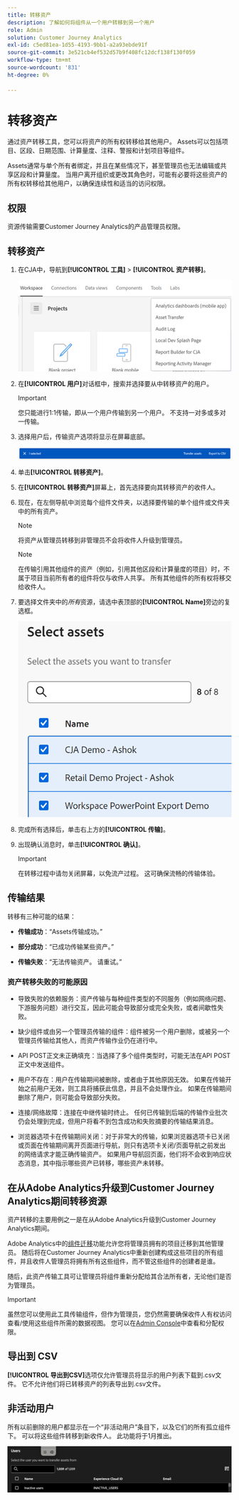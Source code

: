 ```yaml
---
title: 转移资产
description: 了解如何将组件从一个用户转移到另一个用户
role: Admin
solution: Customer Journey Analytics
exl-id: c5ed81ea-1d55-4193-9bb1-a2a93ebde91f
source-git-commit: 3e521cb4ef532d57b9f408fc12dcf138f130f059
workflow-type: tm+mt
source-wordcount: '831'
ht-degree: 0%

---
```


# 转移资产

通过资产转移工具，您可以将资产的所有权转移给其他用户。 Assets可以包括项目、区段、日期范围、计算量度、注释、警报和计划项目等组件。

Assets通常与单个所有者绑定，并且在某些情况下，甚至管理员也无法编辑或共享区段和计算量度。 当用户离开组织或更改其角色时，可能有必要将这些资产的所有权转移给其他用户，以确保连续性和适当的访问权限。

## 权限

资源传输需要Customer Journey Analytics的产品管理员权限。

## 转移资产

1. 在CJA中，导航到&#x200B;**[!UICONTROL 工具]** > **[!UICONTROL 资产转移]**。

   ![资产转移菜单项](/help/tools/asset-transfer/assets/asset-transfer.png)

1. 在&#x200B;**[!UICONTROL 用户]**&#x200B;对话框中，搜索并选择要从中转移资产的用户。

   >[!IMPORTANT]
   >
   >您只能进行1:1传输，即从一个用户传输到另一个用户。 不支持一对多或多对一传输。


1. 选择用户后，传输资产选项将显示在屏幕底部。

   ![转移资产菜单选项](/help/tools/asset-transfer/assets/after-selection.png)

1. 单击&#x200B;**[!UICONTROL 转移资产]**。

1. 在&#x200B;**[!UICONTROL 转移资产]**&#x200B;屏幕上，首先选择要向其转移资产的收件人。

1. 现在，在左侧导航中浏览每个组件文件夹，以选择要传输的单个组件或文件夹中的所有资产。

   >[!NOTE]
   >
   >将资产从管理员转移到非管理员不会将收件人升级到管理员。


   >[!NOTE]
   >
   >    在传输引用其他组件的资产（例如，引用其他区段和计算量度的项目）时，不属于项目当前所有者的组件将仅与收件人共享。 所有其他组件的所有权将移交给收件人。

1. 要选择文件夹中的&#x200B;_所有_&#x200B;资源，请选中表顶部的&#x200B;**[!UICONTROL Name]**&#x200B;旁边的复选框。

   ![选择要转移的资产](/help/tools/asset-transfer/assets/select-assets.png)

1. 完成所有选择后，单击右上方的&#x200B;**[!UICONTROL 传输]**。

1. 出现确认消息时，单击&#x200B;**[!UICONTROL 确认]**。

   >[!IMPORTANT]
   >
   >在转移过程中请勿关闭屏幕，以免流产过程。 这可确保流畅的传输体验。

## 传输结果

转移有三种可能的结果：

- **传输成功**：“Assets传输成功。”

- **部分成功**：“已成功传输某些资产。”

- **传输失败**：“无法传输资产。 请重试。”

### 资产转移失败的可能原因

- 导致失败的依赖服务：资产传输与每种组件类型的不同服务（例如网络问题、下游服务问题）进行交互，因此可能会导致部分或完全失败，或者间歇性失败。

- 缺少组件或由另一个管理员传输的组件：组件被另一个用户删除，或被另一个管理员传输给其他人，而资产传输作业仍在进行中。

- API POST正文未正确填充：当选择了多个组件类型时，可能无法在API POST正文中发送组件。

- 用户不存在：用户在传输期间被删除，或者由于其他原因无效。 如果在传输开始之前用户无效，则工具将捕获此信息，并且不会处理作业。 如果在传输期间删除了用户，则可能会导致部分失败。

- 连接/网络故障：连接在中继传输时终止。 任何已传输到后端的传输作业批次仍会处理到完成，但用户将看不到包含成功和失败摘要的传输结果消息。

- 浏览器选项卡在传输期间关闭：对于非常大的传输，如果浏览器选项卡已关闭或页面在传输期间离开页面进行导航，则只有选项卡关闭/页面导航之前发出的网络请求才能正确传输资产。 如果用户导航回页面，他们将不会收到响应状态消息，其中指示哪些资产已转移，哪些资产未转移。

## 在从Adobe Analytics升级到Customer Journey Analytics期间转移资源

资产转移的主要用例之一是在从Adobe Analytics升级到Customer Journey Analytics期间。

Adobe Analytics中的[组件迁移](https://experienceleague.adobe.com/en/docs/analytics/admin/admin-tools/component-migration/component-migration)功能允许您将管理员拥有的项目迁移到其他管理员。 随后将在Customer Journey Analytics中重新创建构成这些项目的所有组件，并且收件人管理员将拥有所有这些组件，而不管这些组件的创建者是谁。

随后，此资产传输工具可让管理员将组件重新分配给其合法所有者，无论他们是否为管理员。

>[!IMPORTANT]
>
>虽然您可以使用此工具传输组件，但作为管理员，您仍然需要确保收件人有权访问查看/使用这些组件所需的数据视图。 您可以在[Admin Console](https://helpx.adobe.com/cn/enterprise/using/admin-console.html)中查看和分配权限。

## 导出到 CSV

**[!UICONTROL 导出到CSV]**&#x200B;选项仅允许管理员将显示的用户列表下载到.csv文件。 它不允许他们将已转移资产的列表导出到.csv文件。

## 非活动用户

所有以前删除的用户都显示在一个“非活动用户”条目下，以及它们的所有孤立组件下。 可以将这些组件转移到新收件人。 此功能将于1月推出。

![在转移资产UI中显示的非活动用户](assets/inactive-users.png)

